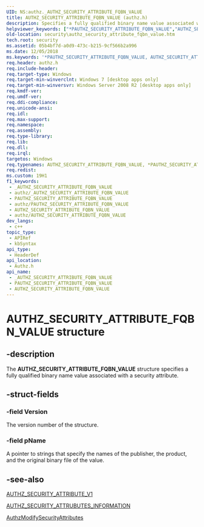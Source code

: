 ```yaml
---
UID: NS:authz._AUTHZ_SECURITY_ATTRIBUTE_FQBN_VALUE
title: AUTHZ_SECURITY_ATTRIBUTE_FQBN_VALUE (authz.h)
description: Specifies a fully qualified binary name value associated with a security attribute.
helpviewer_keywords: ["*PAUTHZ_SECURITY_ATTRIBUTE_FQBN_VALUE","AUTHZ_SECURITY_ATTRIBUTE_FQBN_VALUE","AUTHZ_SECURITY_ATTRIBUTE_FQBN_VALUE structure [Security]","PAUTHZ_SECURITY_ATTRIBUTE_FQBN_VALUE","PAUTHZ_SECURITY_ATTRIBUTE_FQBN_VALUE structure pointer [Security]","authz/AUTHZ_SECURITY_ATTRIBUTE_FQBN_VALUE","authz/PAUTHZ_SECURITY_ATTRIBUTE_FQBN_VALUE","security.authz_security_attribute_fqbn_value"]
old-location: security\authz_security_attribute_fqbn_value.htm
tech.root: security
ms.assetid: 05b4bf7d-a0d9-473c-b215-9cf566b2a996
ms.date: 12/05/2018
ms.keywords: '*PAUTHZ_SECURITY_ATTRIBUTE_FQBN_VALUE, AUTHZ_SECURITY_ATTRIBUTE_FQBN_VALUE, AUTHZ_SECURITY_ATTRIBUTE_FQBN_VALUE structure [Security], PAUTHZ_SECURITY_ATTRIBUTE_FQBN_VALUE, PAUTHZ_SECURITY_ATTRIBUTE_FQBN_VALUE structure pointer [Security], authz/AUTHZ_SECURITY_ATTRIBUTE_FQBN_VALUE, authz/PAUTHZ_SECURITY_ATTRIBUTE_FQBN_VALUE, security.authz_security_attribute_fqbn_value'
req.header: authz.h
req.include-header: 
req.target-type: Windows
req.target-min-winverclnt: Windows 7 [desktop apps only]
req.target-min-winversvr: Windows Server 2008 R2 [desktop apps only]
req.kmdf-ver: 
req.umdf-ver: 
req.ddi-compliance: 
req.unicode-ansi: 
req.idl: 
req.max-support: 
req.namespace: 
req.assembly: 
req.type-library: 
req.lib: 
req.dll: 
req.irql: 
targetos: Windows
req.typenames: AUTHZ_SECURITY_ATTRIBUTE_FQBN_VALUE, *PAUTHZ_SECURITY_ATTRIBUTE_FQBN_VALUE
req.redist: 
ms.custom: 19H1
f1_keywords:
 - _AUTHZ_SECURITY_ATTRIBUTE_FQBN_VALUE
 - authz/_AUTHZ_SECURITY_ATTRIBUTE_FQBN_VALUE
 - PAUTHZ_SECURITY_ATTRIBUTE_FQBN_VALUE
 - authz/PAUTHZ_SECURITY_ATTRIBUTE_FQBN_VALUE
 - AUTHZ_SECURITY_ATTRIBUTE_FQBN_VALUE
 - authz/AUTHZ_SECURITY_ATTRIBUTE_FQBN_VALUE
dev_langs:
 - c++
topic_type:
 - APIRef
 - kbSyntax
api_type:
 - HeaderDef
api_location:
 - Authz.h
api_name:
 - _AUTHZ_SECURITY_ATTRIBUTE_FQBN_VALUE
 - PAUTHZ_SECURITY_ATTRIBUTE_FQBN_VALUE
 - AUTHZ_SECURITY_ATTRIBUTE_FQBN_VALUE
---
```


# AUTHZ_SECURITY_ATTRIBUTE_FQBN_VALUE structure


## -description

The <b>AUTHZ_SECURITY_ATTRIBUTE_FQBN_VALUE</b> structure specifies a fully qualified binary name value associated with a security attribute.

## -struct-fields

### -field Version

The version number of the structure.

### -field pName

A pointer to strings that specify the names of the publisher, the product, and the original binary file of the value.

## -see-also

<a href="/windows/desktop/api/authz/ns-authz-authz_security_attribute_v1">AUTHZ_SECURITY_ATTRIBUTE_V1</a>



<a href="/windows/desktop/api/authz/ns-authz-authz_security_attributes_information">AUTHZ_SECURITY_ATTRUBUTES_INFORMATION</a>



<a href="/windows/desktop/api/authz/nf-authz-authzmodifysecurityattributes">AuthzModifySecurityAttributes</a>

